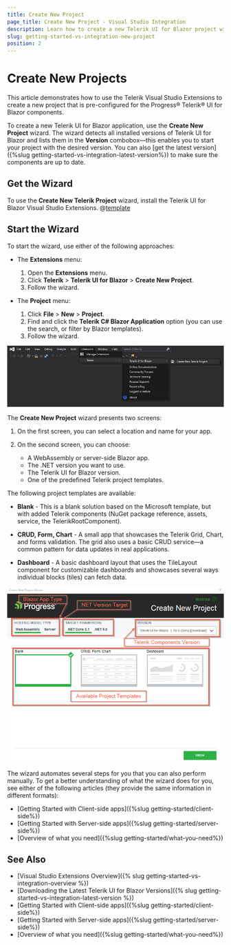 ```yaml
---
title: Create New Project
page_title: Create New Project - Visual Studio Integration
description: Learn how to create a new Telerik UI for Blazor project with our Visual Studio Templates.
slug: getting-started-vs-integration-new-project
position: 2
---
```


# Create New Projects

This article demonstrates how to use the Telerik Visual Studio Extensions to create a new project that is pre-configured for the Progress&reg; Telerik&reg; UI for Blazor components.

To create a new Telerik UI for Blazor application, use the **Create New Project** wizard. The wizard detects all installed versions of Telerik UI for Blazor and lists them in the **Version** combobox&mdash;this enables you to start your project with the desired version. You can also [get the latest version]({%slug getting-started-vs-integration-latest-version%}) to make sure the components are up to date.

## Get the Wizard

To use the **Create New Telerik Project** wizard, install the Telerik UI for Blazor Visual Studio Extensions. @[template](/_contentTemplates/common/general-info.md#vsx-download)


## Start the Wizard

To start the wizard, use either of the following approaches:

* The **Extensions** menu:

    1. Open the **Extensions** menu.
    1. Click **Telerik** > **Telerik UI for Blazor** > **Create New Project**.
    1. Follow the wizard.

* The **Project** menu:

    1. Click **File** > **New** > **Project**.
    1. Find and click the **Telerik C# Blazor Application** option (you can use the search, or filter by Blazor templates).
    1. Follow the wizard.
    
![Start the New Project Wizard](images/vs-ext-create-new-project-entry.png)

The **Create New Project** wizard presents two screens:

1. On the first screen, you can select a location and name for your app.

1. On the second screen, you can choose:

   * A WebAssembly or server-side Blazor app.
   * The .NET version you want to use.
   * The Telerik UI for Blazor version.
   * One of the predefined Telerik project templates.

The following project templates are available:

* **Blank** - This is a blank solution based on the Microsoft template, but with added Telerik components (NuGet package reference, assets, service, the TelerikRootComponent).

* **CRUD, Form, Chart** - A small app that showcases the Telerik Grid, Chart, and forms validation. The grid also uses a basic CRUD service&mdash;a common pattern for data updates in real applications.

* **Dashboard** - A basic dashboard layout that uses the TileLayout component for customizable dashboards and showcases several ways individual blocks (tiles) can fetch data.

![The Create New Project Wizard Templates Options](images/new-project-wizard-templates-options.png)



The wizard automates several steps for you that you can also perform manually. To get a better understanding of what the wizard does for you, see either of the following articles (they provide the same information in different formats):

* [Getting Started with Client-side apps]({%slug getting-started/client-side%})
* [Getting Started with Server-side apps]({%slug getting-started/server-side%})
* [Overview of what you need]({%slug getting-started/what-you-need%})

## See Also

* [Visual Studio Extensions Overview]({% slug getting-started-vs-integration-overview %})
* [Downloading the Latest Telerik UI for Blazor Versions]({% slug getting-started-vs-integration-latest-version %})
* [Getting Started with Client-side apps]({%slug getting-started/client-side%})
* [Getting Started with Server-side apps]({%slug getting-started/server-side%})
* [Overview of what you need]({%slug getting-started/what-you-need%})

